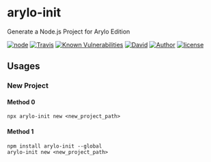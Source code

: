 # arylo-init

Generate a Node.js Project for Arylo Edition

[![node][NPM_URL]][NPM_HREF]
[![Travis][TRAVIS_URL]][TRAVIS_HREF]
[![Known Vulnerabilities][SNYK_URL]][SNYK_HREF]
[![David][DAVID_URL]][DAVID_HREF]
[![Author][AUTHOR_URL]][AUTHOR_HREF]
[![license][LICENSE_URL]][LICENSE_HREF]

## Usages

### New Project

#### Method 0

```shell
npx arylo-init new <new_project_path>
```

#### Method 1

```shell
npm install arylo-init --global
arylo-init new <new_project_path>
```

[NPM_URL]: https://img.shields.io/node/v/arylo-init.svg?style=flat-square&maxAge=600
[NPM_HREF]: https://www.npmjs.com/package/arylo-init
[TRAVIS_URL]: https://img.shields.io/travis/Arylo/npm-project-init.svg?style=flat-square&logo=travis&maxAge=600
[TRAVIS_HREF]: https://travis-ci.org/Arylo/npm-project-init
[SNYK_URL]: https://snyk.io/test/github/Arylo/npm-project-init/badge.svg?style=flat-square&maxAge=600
[SNYK_HREF]: https://snyk.io/test/github/Arylo/npm-project-init
[DAVID_URL]: https://img.shields.io/david/Arylo/npm-project-init.svg?style=flat-square&maxAge=600
[DAVID_HREF]: https://github.com/Arylo/npm-project-init
[AUTHOR_URL]: https://img.shields.io/badge/Author-AryloYeung-blue.svg?style=flat-square&maxAge=7200
[AUTHOR_HREF]: https://github.com/arylo
[LICENSE_URL]: https://img.shields.io/github/license/Arylo/npm-project-init.svg?style=flat-square&maxAge=7200
[LICENSE_HREF]: https://opensource.org/licenses/MIT